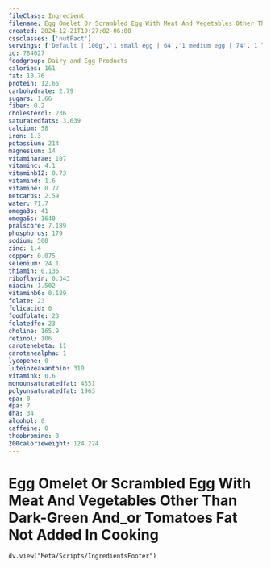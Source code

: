 ```yaml
---
fileClass: Ingredient
filename: Egg Omelet Or Scrambled Egg With Meat And Vegetables Other Than Dark-Green And_or Tomatoes Fat Not Added In Cooking
created: 2024-12-21T19:27:02-06:00
cssclasses: ['nutFact']
servings: ['Default | 100g','1 small egg | 64','1 medium egg | 74','1 large egg | 84','1 extra large egg | 94','1 egg, ns as to size | 84','1 cup | 213','1 jumbo egg | 106']
id: 784027
foodgroup: Dairy and Egg Products 
calories: 161
fat: 10.76
protein: 12.66
carbohydrate: 2.79
sugars: 1.66
fiber: 0.2
cholesterol: 236
saturatedfats: 3.639
calcium: 58
iron: 1.3
potassium: 214
magnesium: 14
vitaminarae: 107
vitaminc: 4.1
vitaminb12: 0.73
vitamind: 1.6
vitamine: 0.77
netcarbs: 2.59
water: 71.7
omega3s: 41
omega6s: 1640
pralscore: 7.189
phosphorus: 179
sodium: 500
zinc: 1.4
copper: 0.075
selenium: 24.1
thiamin: 0.136
riboflavin: 0.343
niacin: 1.502
vitaminb6: 0.189
folate: 23
folicacid: 0
foodfolate: 23
folatedfe: 23
choline: 165.9
retinol: 106
carotenebeta: 11
carotenealpha: 1
lycopene: 0
luteinzeaxanthin: 310
vitamink: 0.6
monounsaturatedfat: 4351
polyunsaturatedfat: 1963
epa: 0
dpa: 7
dha: 34
alcohol: 0
caffeine: 0
theobromine: 0
200calorieweight: 124.224
---
```


# Egg Omelet Or Scrambled Egg With Meat And Vegetables Other Than Dark-Green And_or Tomatoes Fat Not Added In Cooking

```dataviewjs
dv.view("Meta/Scripts/IngredientsFooter")
```